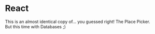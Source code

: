 # React

This is an almost identical copy of... you guessed right! The Place Picker. But this time with Databases ;)
